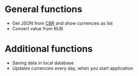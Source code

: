 # General functions
- Get JSON from [CBR](https://www.cbr-xml-daily.ru/daily_json.js) and show currencies as list
- Convert value from RUB
# Additional functions
- Saving data in local database
- Updates currencies every day, when you start application